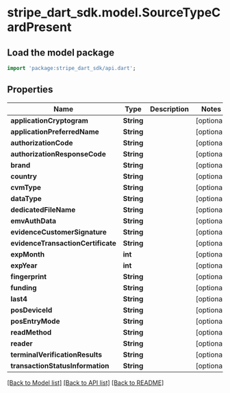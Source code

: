# stripe_dart_sdk.model.SourceTypeCardPresent

## Load the model package
```dart
import 'package:stripe_dart_sdk/api.dart';
```

## Properties
Name | Type | Description | Notes
------------ | ------------- | ------------- | -------------
**applicationCryptogram** | **String** |  | [optional] 
**applicationPreferredName** | **String** |  | [optional] 
**authorizationCode** | **String** |  | [optional] 
**authorizationResponseCode** | **String** |  | [optional] 
**brand** | **String** |  | [optional] 
**country** | **String** |  | [optional] 
**cvmType** | **String** |  | [optional] 
**dataType** | **String** |  | [optional] 
**dedicatedFileName** | **String** |  | [optional] 
**emvAuthData** | **String** |  | [optional] 
**evidenceCustomerSignature** | **String** |  | [optional] 
**evidenceTransactionCertificate** | **String** |  | [optional] 
**expMonth** | **int** |  | [optional] 
**expYear** | **int** |  | [optional] 
**fingerprint** | **String** |  | [optional] 
**funding** | **String** |  | [optional] 
**last4** | **String** |  | [optional] 
**posDeviceId** | **String** |  | [optional] 
**posEntryMode** | **String** |  | [optional] 
**readMethod** | **String** |  | [optional] 
**reader** | **String** |  | [optional] 
**terminalVerificationResults** | **String** |  | [optional] 
**transactionStatusInformation** | **String** |  | [optional] 

[[Back to Model list]](../README.md#documentation-for-models) [[Back to API list]](../README.md#documentation-for-api-endpoints) [[Back to README]](../README.md)


